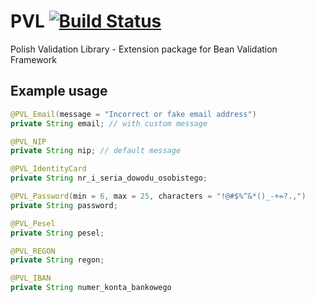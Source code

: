 # PVL [![Build Status](https://travis-ci.org/jrry/pvl.svg?branch=master)](https://travis-ci.org/jrry/pvl)
Polish Validation Library - Extension package for Bean Validation Framework

## Example usage

```java
@PVL_Email(message = "Incorrect or fake email address")
private String email; // with custom message

@PVL_NIP
private String nip; // default message

@PVL_IdentityCard
private String nr_i_seria_dowodu_osobistego;

@PVL_Password(min = 6, max = 25, characters = "!@#$%^&*()_-+=?.,")
private String password;

@PVL_Pesel
private String pesel;

@PVL_REGON
private String regon;

@PVL_IBAN
private String numer_konta_bankowego
```
